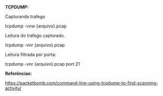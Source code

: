 **TCPDUMP:**

Capturando trafego

tcpdump -vnw {arquivo}.pcap

Leitura do trafego capturado.

tcpdump -vnr {arquivo}.pcap

Leitura filtrada por porta:

tcpdump -vnr {arquivo}.pcap port 21


**Referẽncias:**

https://packetbomb.com/command-line-using-tcpdump-to-find-scanning-activity/
